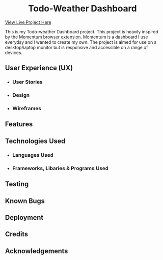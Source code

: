 <h1 align="center">Todo-Weather Dashboard</h1>

[View Live Project Here]()

This is my Todo-weather Dashboard project. This project is heavily inspired by the [Momentum browser extension](https://momentumdash.com/). Momentum is a dashboard I use everyday and I wanted to create my own. The project is aimed for use on a desktop/laptop monitor but is responsive and accessible on a range of devices.

## User Experience (UX)

- ### User Stories

- ### Design

- ### Wireframes

## Features

## Technologies Used

- ### Languages Used

- ### Frameworks, Libaries & Programs Used

## Testing

## Known Bugs

## Deployment

## Credits

## Acknowledgements
